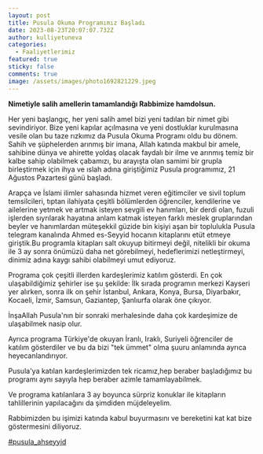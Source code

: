 ```yaml
---
layout: post
title: Pusula Okuma Programımız Başladı
date: 2023-08-23T20:07:07.732Z
author: kulliyetuneva
categories:
  - Faaliyetlerimiz
featured: true
sticky: false
comments: true
image: /assets/images/photo1692821229.jpeg
---
```

**Nimetiyle salih amellerin tamamlandığı Rabbimize hamdolsun.** 

Her yeni başlangıç, her yeni salih amel bizi yeni tadılan bir nimet gibi sevindiriyor. Bize yeni kapılar açılmasına ve yeni dostluklar kurulmasına vesile olan bu taze rızkımız da Pusula Okuma Programı oldu bu dönem. Sahih ve şüphelerden arınmış bir imana, Allah katında makbul bir amele, sahibine dünya ve ahirette yoldaş olacak faydalı bir ilme ve arınmış temiz bir kalbe sahip olabilmek çabamızı, bu arayışta olan samimi bir grupla birleştirmek için ihya ve ıslah adına giriştiğimiz Pusula programımız, 21 Ağustos Pazartesi günü başladı.

Arapça ve İslami ilimler sahasında hizmet veren eğitimciler ve sivil toplum temsilcileri, tıptan ilahiyata çeşitli bölümlerden öğrenciler, kendilerine ve ailelerine yetmek ve artmak isteyen sevgili ev hanımları, bir derdi olan, fuzuli işlerden sıyrılarak hayatına anlam katmak isteyen farklı meslek gruplarından beyler ve hanımlardan müteşekkil güzide bin kişiyi aşan bir toplulukla Pusula telegram kanalında Ahmed es-Seyyid hocanın kitaplarını etüt etmeye giriştik.Bu programla kitapları salt okuyup bitirmeyi değil, nitelikli bir okuma ile 3 ay sonra önümüzü daha net görebilmeyi, hedeflerimizi netleştirmeyi, dinimiz adına kaygı sahibi olabilmeyi umut ediyoruz.

Programa çok çeşitli illerden kardeşlerimiz katılım gösterdi. En çok ulaşabildiğimiz şehirler ise şu şekilde: İlk sırada programın merkezi Kayseri yer alırken, sonra ilk on şehir İstanbul, Ankara, Konya, Bursa, Diyarbakır, Kocaeli, İzmir, Samsun, Gaziantep, Şanlıurfa olarak öne çıkıyor.

İnşaAllah Pusula'nın bir sonraki merhalesinde daha çok kardeşimize de ulaşabilmek nasip olur.

Ayrıca programa Türkiye'de okuyan İranlı, Iraklı, Suriyeli öğrenciler de katılım gösterdiler ve bu da bizi "tek ümmet" olma şuuru anlamında ayrıca heyecanlandırıyor.

Pusula'ya katılan kardeşlerimizden tek ricamız,hep beraber başladığımız bu programı aynı sayıyla hep beraber azimle tamamlayabilmek.

Ve programa katılanlara 3 ay boyunca sürpriz konuklar ile kitapların tahlillerinin yapılacağını da şimdiden müjdeleyelim.

Rabbimizden bu işimizi katında kabul buyurmasını ve bereketini kat kat bize göstermesini diliyoruz.

[\#pusula_ahseyyid](<>)